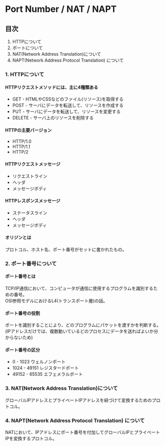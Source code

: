 # Port Number / NAT / NAPT

## 目次
1. HTTPについて
2. ポートについて
3. NAT(Network Address Translation)について
4. NAPT(Network Address Protocol Translation) について  
  
  
### 1. HTTPについて
#### HTTPリクエストメソッドには、主に4種類ある
- GET    - HTMLやCSSなどのファイル(リソース)を取得する
- POST   - サーバにデータを転送して、リソースを作成する
- PUT    - サーバにデータを転送して、リソースを変更する
- DELETE - サーバ上のリソースを削除する

#### HTTPの主要バージョン
- HTTP/1.0
- HTTP/1.1
- HTTP/2

#### HTTPリクエストメッセージ  
- リクエストライン  
- ヘッダ  
- メッセージボディ  
  
#### HTTPレスポンスメッセージ  
- ステータスライン  
- ヘッダ  
- メッセージボディ  

#### オリジンとは  
プロトコル、ホスト名、ポート番号がセットに書かれたもの。  

### 2. ポート番号について  
#### ポート番号とは  
TCP/IP通信において、コンピュータが通信に使用するプログラムを識別するための番号。  
OSI参照モデルにおけるL4(トランスポート層)の話。  

#### ポート番号の役割
ポートを識別することにより、どのプログラムにパケットを渡すかを判断する。  
(IPアドレスだけでは、複数動いているどのプロセスにデータを送ればよいか分からないため)  

#### ポート番号の区分
- 0     - 1023  ウェルノンポート
- 1024  - 49151 レジスタードポート
- 49152 - 65535 エフェメラルポート

### 3. NAT(Network Address Translation)について
グローバルIPアドレスとプライベートIPアドレスを紐づけて変換するためのプロトコル。  
  
  
### 4. NAPT(Network Address Protocol Translation) について
NATにおいて、IPアドレスにポート番号を付加してグローバルIPとプライベートIPを変換するプロトコル。  
  
